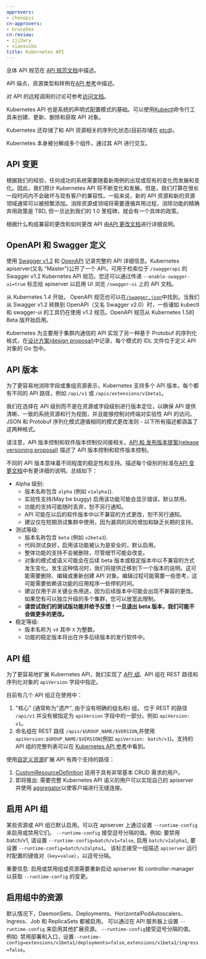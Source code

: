 ```yaml
---
approvers:
- chenopis
cn-approvers:
- brucehex
cn-review:
- zjj2wry
- xiaosuiba
title: Kubernetes API
---
```

<!--
---
approvers:
- chenopis
title: The Kubernetes API
---
-->

<!--
Overall API conventions are described in the [API conventions doc](https://git.k8s.io/community/contributors/devel/api-conventions.md).
-->
总体 API 规范在 [API 规范文档](https://git.k8s.io/community/contributors/devel/api-conventions.md)中描述。

<!--
API endpoints, resource types and samples are described in [API Reference](/docs/reference).
-->

API 端点，资源类型和样例在[API 参考](/docs/reference)中描述。

<!--
Remote access to the API is discussed in the [access doc](/docs/admin/accessing-the-api).
-->

对 API 的远程调用的讨论可参考[访问文档](/docs/admin/accessing-the-api)。

<!--
The Kubernetes API also serves as the foundation for the declarative configuration schema for the system. The [Kubectl](/docs/user-guide/kubectl) command-line tool can be used to create, update, delete, and get API objects.
-->
Kubernetes API 也是系统的声明式配置模式的基础。可以使用[Kubectl](/docs/user-guide/kubectl)命令行工具来创建、更新、删除和获取 API 对象。

<!--
Kubernetes also stores its serialized state (currently in [etcd](https://coreos.com/docs/distributed-configuration/getting-started-with-etcd/)) in terms of the API resources.
-->

Kubernetes 还存储了和 API 资源相关的序列化状态(目前存储在 [etcd](https://coreos.com/docs/distributed-configuration/getting-started-with-etcd/))。

<!--
Kubernetes itself is decomposed into multiple components, which interact through its API.
-->
Kubernetes 本身被分解成多个组件，通过其 API 进行交互。
<!--
## API changes
-->
## API 变更

<!--
In our experience, any system that is successful needs to grow and change as new use cases emerge or existing ones change. Therefore, we expect the Kubernetes API to continuously change and grow. However, we intend to not break compatibility with existing clients, for an extended period of time. In general, new API resources and new resource fields can be expected to be added frequently. Elimination of resources or fields will require following a deprecation process. The precise deprecation policy for eliminating features is TBD, but once we reach our 1.0 milestone, there will be a specific policy.
-->
根据我们的经验，任何成功的系统需要随着新用例的出现或现有的变化而发展和变化。因此，我们预计 Kubernetes API 将不断变化和发展。但是，我们打算在很长一段时间内不会破坏与现有客户的兼容性。一般来说，新的 API 资源和新的资源领域通常可以被频繁添加。消除资源或领域将需要遵循弃用过程，消除功能的精确弃用政策是 TBD, 但一旦达到我们的 1.0 里程碑，就会有一个具体的政策。
<!--
What constitutes a compatible change and how to change the API are detailed by the [API change document](https://git.k8s.io/community/contributors/devel/api_changes.md).
-->
根据什么构成兼容的更改和如何更改 API 由[API 更改文档](https://git.k8s.io/community/contributors/devel/api_changes.md)进行详细说明。
<!--
## OpenAPI and Swagger definitions
-->
## OpenAPI 和 Swagger 定义

<!--
Complete API details are documented using [Swagger v1.2](http://swagger.io/) and [OpenAPI](https://www.openapis.org/). The Kubernetes apiserver (aka "master") exposes an API that can be used to retrieve the Swagger v1.2 Kubernetes API spec located at `/swaggerapi`. You can also enable a UI to browse the API documentation at `/swagger-ui` by passing the `--enable-swagger-ui=true` flag to apiserver.
-->
使用 [Swagger v1.2](http://swagger.io/) 和 [OpenAPI](https://www.openapis.org/) 记录完整的 API 详细信息。Kubernetes apiserver(又名 "Master")公开了一个 API，可用于检索位于 `/swaggerapi` 的 Swagger v1.2 Kubernetes API 规范。您还可以通过传递 `--enable-swagger-ui=true` 标志给 apiserver 以启用 UI 浏览 `/swagger-ui` 上的 API 文档。

<!--
Starting with Kubernetes 1.4, OpenAPI spec is also available at [`/swagger.json`](https://git.k8s.io/kubernetes/api/openapi-spec/swagger.json). While we are transitioning from Swagger v1.2 to OpenAPI (aka Swagger v2.0), some of the tools such as kubectl and swagger-ui are still using v1.2 spec. OpenAPI spec is in Beta as of Kubernetes 1.5.
-->

从 Kubernetes 1.4 开始， OpenAPI 规范也可以在[`/swagger.json`](https://git.k8s.io/kubernetes/api/openapi-spec/swagger.json)中找到。当我们从 Swagger v1.2 转换到 OpenAPI（又名 Swagger v2.0）时，一些诸如 kubectl 和 swagger-ui 的工具仍在使用 v1.2 规范。OpenAPI 规范从 Kubernetes 1.5的 Beta 版开始启用。

<!--
Kubernetes implements an alternative Protobuf based serialization format for the API that is primarily intended for intra-cluster communication, documented in the [design proposal](https://github.com/kubernetes/community/blob/master/contributors/design-proposals/protobuf.md) and the IDL files for each schema are located in the Go packages that define the API objects.
-->
Kubernetes 为主要用于集群内通信的 API 实现了另一种基于 Protobuf 的序列化格式，在[设计方案(design proposal)](https://github.com/kubernetes/community/blob/master/contributors/design-proposals/protobuf.md)中记录，每个模式的 IDL 文件位于定义 API 对象的 Go 包中。
<!--
## API versioning
-->
## API 版本

<!--
To make it easier to eliminate fields or restructure resource representations, Kubernetes supports
multiple API versions, each at a different API path, such as `/api/v1` or
`/apis/extensions/v1beta1`.
-->
为了更容易地消除字段或重组资源表示，Kubernetes 支持多个 API 版本，每个都有不同的 API 路径，例如 `/api/v1` 或 `/apis/extensions/v1beta1`。


<!--
We chose to version at the API level rather than at the resource or field level to ensure that the API presents a clear, consistent view of system resources and behavior, and to enable controlling access to end-of-lifed and/or experimental APIs. The JSON and Protobuf serialization schemas follow the same guidelines for schema changes - all descriptions below cover both formats.
-->
我们在选择在 API 级别而不是在资源或字段级别进行版本定位，以确保 API 提供清晰、一致的系统资源和行为视图，并且能够控制对终端对实验性 API 的访问。JSON 和 Protobuf 序列化模式遵循相同的模式更改准则 - 以下所有描述都涵盖了这两种格式。

<!--
Note that API versioning and Software versioning are only indirectly related.  The [API and release
versioning proposal](https://git.k8s.io/community/contributors/design-proposals/versioning.md) describes the relationship between API versioning and
software versioning.
-->
请注意，API 版本控制和软件版本控制仅间接相关。[API 和 发布版本提案(release versioning proposal)](https://git.k8s.io/community/contributors/design-proposals/versioning.md)
描述了 API 版本控制和软件版本控制。
<!--
Different API versions imply different levels of stability and support.  The criteria for each level are described
in more detail in the [API Changes documentation](https://git.k8s.io/community/contributors/devel/api_changes.md#alpha-beta-and-stable-versions).  They are summarized here:
-->
不同的 API 版本意味着不同程度的稳定性和支持。描述每个级别的标准在[API 变更文档](https://git.k8s.io/community/contributors/devel/api_changes.md#alpha-beta-and-stable-versions)中有更详细的说明。总结如下：

<!--
- Alpha level:
  - The version names contain `alpha` (e.g. `v1alpha1`).
  - May be buggy.  Enabling the feature may expose bugs.  Disabled by default.
  - Support for feature may be dropped at any time without notice.
  - The API may change in incompatible ways in a later software release without notice.
  - Recommended for use only in short-lived testing clusters, due to increased risk of bugs and lack of long-term support.
- Beta level:
  - The version names contain `beta` (e.g. `v2beta3`).
  - Code is well tested.  Enabling the feature is considered safe.  Enabled by default.
  - Support for the overall feature will not be dropped, though details may change.
  - The schema and/or semantics of objects may change in incompatible ways in a subsequent beta or stable release.  When this happens,
    we will provide instructions for migrating to the next version.  This may require deleting, editing, and re-creating
    API objects.  The editing process may require some thought.   This may require downtime for applications that rely on the feature.
  - Recommended for only non-business-critical uses because of potential for incompatible changes in subsequent releases.  If you have
    multiple clusters which can be upgraded independently, you may be able to relax this restriction.
  - **Please do try our beta features and give feedback on them!  Once they exit beta, it may not be practical for us to make more changes.**
- Stable level:
  - The version name is `vX` where `X` is an integer.
  - Stable versions of features will appear in released software for many subsequent versions.
-->
- Alpha 级别:
  - 版本名称包含 `alpha` (例如 `v1alpha1`).
  - 实验性支持(May be buggy)  启用该功能可能会显示错误，默认禁用。
  - 功能的支持可能随时丢弃，恕不另行通知。
  - API 可能在以后的软件版本中以不兼容的方式更改，恕不另行通知。
  - 建议仅在短期测试集群中使用，因为漏洞的风险增加和缺乏长期的支持。
- 测试等级:
  - 版本名称包含 `beta` (例如 `v2beta3`).
  - 代码测试良好，启用该功能被认为是安全的，默认启用。
  - 整体功能的支持不会被删除，尽管细节可能会改变。
  - 对象的模式或语义可能会在后续 beta 版本或稳定版本中以不兼容的方式发生变化。发生这种情况时，我们将提供迁移到下一个版本的说明。这可能需要删除、编辑或重新创建 API 对象。编辑过程可能需要一些思考，这可能需要依赖该功能的应用程序一些停机时间。
  - 建议仅用于非关键业务用途，因为后续版本中可能会出现不兼容的更改。如果您有可以独立升级的多个集群，您可以放宽此限制。
  - **请尝试我们的测试版功能并给予反馈！一旦退出 beta 版本，我们可能不会做更多的更改。**
- 稳定等级:
  - 版本名称为 `vX` 其中 `X` 为整数。
  - 功能的稳定版本将出在许多后续版本的发行软件中。
<!--
## API groups
-->
## API 组
<!--
To make it easier to extend the Kubernetes API, we implemented [*API groups*](https://git.k8s.io/community/contributors/design-proposals/api-group.md).
The API group is specified in a REST path and in the `apiVersion` field of a serialized object.
-->
为了更容易地扩展 Kubernetes API，我们实现了 [*API 组*](https://git.k8s.io/community/contributors/design-proposals/api-group.md)。API 组在 REST 路径和序列化对象的 `apiVersion` 字段中指定。

<!--
Currently there are several API groups in use:

1. The "core" (oftentimes called "legacy", due to not having explicit group name) group, which is at
   REST path `/api/v1` and is not specified as part of the `apiVersion` field, e.g. `apiVersion: v1`.
1. The named groups are at REST path `/apis/$GROUP_NAME/$VERSION`, and use `apiVersion: $GROUP_NAME/$VERSION`
   (e.g. `apiVersion: batch/v1`).  Full list of supported API groups can be seen in [Kubernetes API reference](/docs/reference/).
-->
目前有几个 API 组正在使用中：

1. "核心" (通常称为"遗产", 由于没有明确的组名称) 组， 位于 REST 的路径 `/api/v1` 并没有被指定为 `apiVersion` 字段中的一部分。例如 `apiVersion: v1`。
1. 命名组在 REST 路径 `/apis/$GROUP_NAME/$VERSION`,并使用`apiVersion:$GROUP_NAME/$VERSION`(例如 `apiVersion: batch/v1`)。支持的 API 组的完整列表可以在 [Kubernetes API 参考](/docs/reference/)中看到。

<!--
There are two supported paths to extending the API with [custom resources](/docs/concepts/api-extension/custom-resources/):

1. [CustomResourceDefinition](/docs/tasks/access-kubernetes-api/extend-api-custom-resource-definitions/)
   is for users with very basic CRUD needs.
1. Coming soon: users needing the full set of Kubernetes API semantics can implement their own apiserver
   and use the [aggregator](https://git.k8s.io/community/contributors/design-proposals/aggregated-api-servers.md)
   to make it seamless for clients.
-->
使用[自定义资源](/docs/concepts/api-extension/custom-resources/)扩展 API 有两个支持的路径：

1. [CustomResourceDefinition](/docs/tasks/access-kubernetes-api/extend-api-custom-resource-definitions/) 适用于具有非常基本 CRUD 需求的用户。
1. 即将推出: 需要完整 Kubernetes API 语义的用户可以实现自己的 apiserver 并使用 [aggregator](https://git.k8s.io/community/contributors/design-proposals/aggregated-api-servers.md)以使客户端进行无缝连接。
<!--
## Enabling API groups
-->
<!--
Certain resources and API groups are enabled by default.  They can be enabled or disabled by setting `--runtime-config`
on apiserver. `--runtime-config` accepts comma separated values. For ex: to disable batch/v1, set
`--runtime-config=batch/v1=false`, to enable batch/v2alpha1, set `--runtime-config=batch/v2alpha1`.
The flag accepts comma separated set of key=value pairs describing runtime configuration of the apiserver.
-->

## 启用 API 组

某些资源或 API 组已默认启用。可以在 apiserver 上通过设置  `--runtime-config` 来启用或禁用它们。 `--runtime-config` 接受逗号分隔的值。例如: 要禁用 batch/v1, 请设置 `--runtime-config=batch/v1=false`, 启用 `batch/v2alpha1`, 要设置 `--runtime-config=batch/v2alpha1`。
该标志接受一组描述 `apiserver` 运行时配置的键值对（`key=value`），以逗号分隔。

<!--
IMPORTANT: Enabling or disabling groups or resources requires restarting apiserver and controller-manager
to pick up the `--runtime-config` changes.
-->
重要信息: 启用或禁用组或资源需要重新启动 apiserver 和 controller-manager 以获取 `--runtime-config` 的变更。
<!--
## Enabling resources in the groups
-->
## 启用组中的资源
<!--
DaemonSets, Deployments, HorizontalPodAutoscalers, Ingress, Jobs and ReplicaSets are enabled by default.
Other extensions resources can be enabled by setting `--runtime-config` on
apiserver. `--runtime-config` accepts comma separated values. For ex: to disable deployments and ingress, set
`--runtime-config=extensions/v1beta1/deployments=false,extensions/v1beta1/ingress=false`
-->

默认情况下，DaemonSets、Deployments、Horizo​​ntalPodAutoscalers、Ingress、Job 和 ReplicaSets 都被启用。
可以通过在 API 服务器上设置 `--runtime-config` 来启用其他扩展资源。 `--runtime-config`接受逗号分隔的值。 例如: 禁用部署和入口，设置`--runtime-config=extensions/v1beta1/deployments=false,extensions/v1beta1/ingress=false`。
